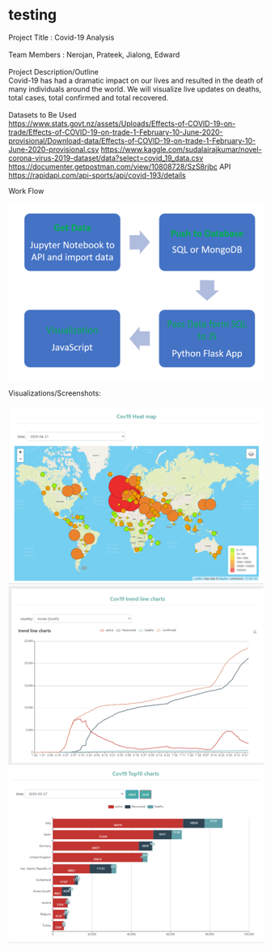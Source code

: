 # testing

Project Title : Covid-19 Analysis  <br/>
<br/>
Team Members : Nerojan, Prateek, Jialong, Edward <br/>
<br/>
Project Description/Outline
<br/>
Covid-19 has had a dramatic impact on our lives and resulted in the death of many individuals around the world. We will visualize live updates on deaths, total cases, total confirmed and total recovered.<br/>
<br/>
Datasets to Be Used<br/>
https://www.stats.govt.nz/assets/Uploads/Effects-of-COVID-19-on-trade/Effects-of-COVID-19-on-trade-1-February-10-June-2020-provisional/Download-data/Effects-of-COVID-19-on-trade-1-February-10-June-2020-provisional.csv
https://www.kaggle.com/sudalairajkumar/novel-corona-virus-2019-dataset/data?select=covid_19_data.csv
https://documenter.getpostman.com/view/10808728/SzS8rjbc
API
https://rapidapi.com/api-sports/api/covid-193/details

Work Flow <br/>
<br/>
![workflow](project_work_2_dynamic_visualization/images/flowchart.png) <br/>

Visualizations/Screenshots: <br/>
<br/>
![Image of Heatmap](project_work_2_dynamic_visualization/images/worldheatmap.png)
![SunburstChart](project_work_2_dynamic_visualization/images/trendline.png)
![trendline](project_work_2_dynamic_visualization/images/top10.png)
